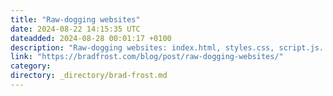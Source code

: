 ```yaml
---
title: "Raw-dogging websites"
date: 2024-08-22 14:15:35 UTC
dateadded: 2024-08-28 00:01:17 +0100
description: "Raw-dogging websites: index.html, styles.css, script.js. No frameworks, no CMSes, no build steps, no nuthin’. Sure, you can call it a static site, but even those tend to be compiled by sophisticated tooling behind the scenes. And also, c’mon, gotta get […]"
link: "https://bradfrost.com/blog/post/raw-dogging-websites/"
category:
directory: _directory/brad-frost.md
---
```

